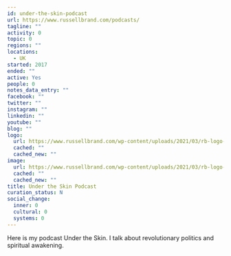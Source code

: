 ```yaml
---
id: under-the-skin-podcast
url: https://www.russellbrand.com/podcasts/
tagline: ""
activity: 0
topic: 0
regions: ""
locations:
  - UK
started: 2017
ended: ""
active: Yes
people: 0
notes_data_entry: ""
facebook: ""
twitter: ""
instagram: ""
linkedin: ""
youtube: ""
blog: ""
logo:
  url: https://www.russellbrand.com/wp-content/uploads/2021/03/rb-logo-retina3.png
  cached: ""
  cached_new: ""
image:
  url: https://www.russellbrand.com/wp-content/uploads/2021/03/rb-logo-retina3.png
  cached: ""
  cached_new: ""
title: Under the Skin Podcast
curation_status: N
social_change:
  inner: 0
  cultural: 0
  systems: 0
---
```


Here is my podcast Under the Skin. I talk about revolutionary politics and spiritual awakening.
